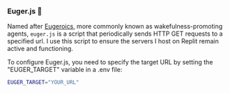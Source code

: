 ### Euger.js 💊

Named after [Eugeroics](https://en.wikipedia.org/wiki/Eugeroic), more commonly known as wakefulness-promoting agents, `euger.js` is a script that periodically sends HTTP GET requests to a specified url. I use this script to ensure the servers I host on Replit remain active and functioning.

To configure Euger.js, you need to specify the target URL by setting the "EUGER_TARGET" variable in a .env file:
```bash
EUGER_TARGET="YOUR_URL"
```
